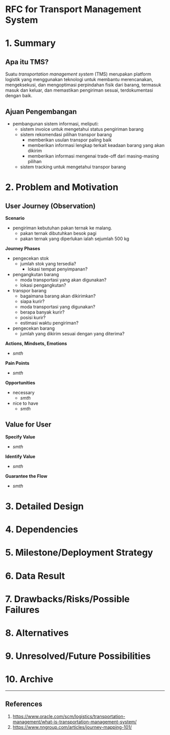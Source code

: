 # RFC for Transport Management System

# 1. Summary

## Apa itu TMS?

Suatu *transportation management system* (TMS) merupakan platform logistik yang menggunakan teknologi untuk membantu merencanakan, mengeksekusi, dan mengoptimasi perpindahan fisik dari barang, termasuk masuk dan keluar, dan memastikan pengiriman sesuai, terdokumentasi dengan baik.

## Ajuan Pengembangan
- pembangunan sistem informasi, meliputi:
	- sistem invoice untuk mengetahui status pengiriman barang
	- sistem rekomendasi pilihan transpor barang
		- memberikan usulan transpor paling baik
		- memberikan informasi lengkap terkait keadaan barang yang akan dikirim
		- memberikan informasi mengenai trade-off dari masing-masing pilihan
	- sistem tracking untuk mengetahui transpor barang

# 2. Problem and Motivation

## User Journey (Observation)
**Scenario**
- pengiriman kebutuhan pakan ternak ke malang.
	- pakan ternak dibutuhkan besok pagi
	- pakan ternak yang diperlukan ialah sejumlah 500 kg

**Journey Phases**
- pengecekan stok
	- jumlah stok yang tersedia?
		- lokasi tempat penyimpanan?
- pengangkutan barang
	- moda transportasi yang akan digunakan?
	- lokasi pengangkutan?
- transpor barang
	- bagaimana barang akan dikirimkan?
	- siapa kurir?
	- moda transportasi yang digunakan?
	- berapa banyak kurir?
	- posisi kurir?
	- estimasi waktu pengiriman?
- pengecekan barang
	- jumlah yang dikirim sesuai dengan yang diterima?

**Actions, Mindsets, Emotions**
- *smth*

**Pain Points**
- *smth*

**Opportunities**
- necessary
	- *smth*
- nice to have
	- *smth*

## Value for User
**Specify Value**
- *smth*

**Identify Value**
- *smth*

**Guarantee the Flow**
- *smth*

# 3. Detailed Design



# 4. Dependencies
# 5. Milestone/Deployment Strategy
# 6. Data Result
# 7. Drawbacks/Risks/Possible Failures
# 8. Alternatives
# 9. Unresolved/Future Possibilities
# 10. Archive

---
## References
1. https://www.oracle.com/scm/logistics/transportation-management/what-is-transportation-management-system/
2. https://www.nngroup.com/articles/journey-mapping-101/